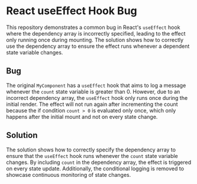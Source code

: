 # React useEffect Hook Bug

This repository demonstrates a common bug in React's `useEffect` hook where the dependency array is incorrectly specified, leading to the effect only running once during mounting.  The solution shows how to correctly use the dependency array to ensure the effect runs whenever a dependent state variable changes.

## Bug

The original `MyComponent` has a `useEffect` hook that aims to log a message whenever the `count` state variable is greater than 0. However, due to an incorrect dependency array, the `useEffect` hook only runs once during the initial render. The effect will not run again after incrementing the count because the if condition `count > 0` is evaluated only once, which only happens after the initial mount and not on every state change.

## Solution

The solution shows how to correctly specify the dependency array to ensure that the `useEffect` hook runs whenever the `count` state variable changes. By including `count` in the dependency array, the effect is triggered on every state update.  Additionally, the conditional logging is removed to showcase continuous monitoring of state changes.